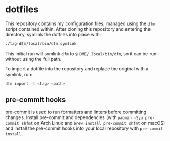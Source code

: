 # dotfiles

This repository contains my configuration files, managed using the `dfm` script
contained within. After cloning this repository and entering the directory,
symlink the dotfiles into place with:

```bash
./tag-dfm/local/bin/dfm symlink
```

This initial run will symlink `dfm` to `$HOME/.local/bin/dfm`, so it can be run
without using the full path.

To import a dotfile into the repository and replace the original with a symlink,
run:

```bash
dfm import -t <tag> <path>
```

## pre-commit hooks

[pre-commit] is used to run formatters and linters before committing changes.
Install pre-commit and dependencies (with `pacman -Syu pre-commit shfmt` on Arch
Linux and `brew install pre-commit shfmt` on macOS) and install the pre-commit
hooks into your local repository with `pre-commit install`.

[pre-commit]: https://pre-commit.com/
